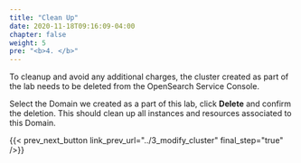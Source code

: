 ```yaml
---
title: "Clean Up"
date: 2020-11-18T09:16:09-04:00
chapter: false
weight: 5
pre: "<b>4. </b>"
---
```


To cleanup and avoid any additional charges, the cluster created as part of the lab needs to be deleted from the OpenSearch Service Console. 

Select the Domain we created as a part of this lab, click **Delete** and confirm the deletion. This should clean up all instances and resources associated to this Domain. 

{{< prev_next_button link_prev_url="../3_modify_cluster" final_step="true" />}}